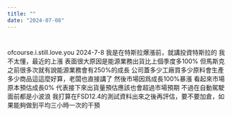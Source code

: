 ```yaml
---
title: ""
date: "2024-07-08"
---
```

# 

ofcourse.i.still.love.you
2024-7-8
我是在特斯拉爆漲前，就講投資特斯拉的
我不太懂，最近的上漲
表面很大原因是能源業務出貨比上個季度多100%
但馬斯克之前很多次就有說能源業務會有250%的成長
公司蓋多少工廠買多少原料會生產多少商品這這麼好算，老闆也直接講了
然後市場因爲成長100%暴漲
看起來市場原本預估成長0%
代表接下來出貨量預估應該也會超過市場預期
不過在自動駕駛面前都是小波浪
我打算在FSD12.4的測試資料出來之後再評估，要不要加倉，如果能夠做到平均三小時一次的干預

